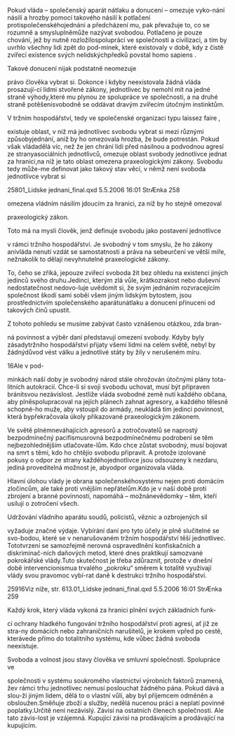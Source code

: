 
Pokud vláda – společenský aparát nátlaku a donucení – omezuje vyko-nání násilí a hrozby pomocí takového násilí k potlačení protispolečenskéhojednání a předcházení mu, pak převažuje to, co se rozumně a smysluplněmůže nazývat svobodou. Potlačeno je pouze chování, jež by nutně rozložilospolupráci ve společnosti a civilizaci, a tím by uvrhlo všechny lidi zpět do pod-mínek, které existovaly v době, kdy z čistě zvířecí existence svých nelidskýchpředků povstal homo sapiens .

Takové donucení nijak podstatně neomezuje

právo člověka vybrat si. Dokonce i kdyby neexistovala žádná vláda prosazují-cí lidmi stvořené zákony, jednotlivec by nemohl mít na jedné straně výhody,které mu plynou ze spolupráce ve společnosti, a na druhé straně potěšenísvobodně se oddávat dravým zvířecím útočným instinktům.

V tržním hospodářství, tedy ve společenské organizaci typu laissez faire ,

existuje oblast, v níž má jednotlivec svobodu vybrat si mezi různými způsobyjednání, aniž by ho omezovala hrozba, že bude potrestán. Pokud však vládadělá víc, než že jen chrání lidi před násilnou a podvodnou agresí ze stranyasociálních jednotlivců, omezuje oblast svobody jednotlivce jednat za hranici,na níž je tato oblast omezena praxeologickými zákony. Svobodu tedy může-me definovat jako takový stav věcí, v němž není svoboda jednotlivce vybrat si

25801_Lidske jednani_final.qxd 5.5.2006 16:01 StrÆnka 258

omezena vládním násilím jdoucím za hranici, za níž by ho stejně omezoval

praxeologický zákon.

Toto má na mysli člověk, jenž definuje svobodu jako postavení jednotlivce

v rámci tržního hospodářství. Je svobodný v tom smyslu, že ho zákony anivláda nenutí vzdát se samostatnosti a práva na sebeurčení ve větší míře, nežnakolik to dělají nevyhnutelné praxeologické zákony.

To, čeho se zříká, jepouze zvířecí svoboda žít bez ohledu na existenci jiných jedinců svého druhu.Jedinci, kterým zlá vůle, krátkozrakost nebo duševní nedostatečnost nedovo-luje uvědomit si, že svým jednáním rozvracejícím společnost škodí sami soběi všem jiným lidským bytostem, jsou prostřednictvím společenského aparátunátlaku a donucení přinuceni od takových činů upustit.

Z tohoto pohledu se musíme zabývat často vznášenou otázkou, zda bran-

ná povinnost a výběr daní představují omezení svobody. Kdyby byly zásadytržního hospodářství přijaty všemi lidmi na celém světě, nebyl by žádnýdůvod vést válku a jednotlivé státy by žily v nerušeném míru.

16Ale v pod-

mínkách naší doby je svobodný národ stále ohrožován útočnými plány tota-litních autokracií. Chce-li si svoji svobodu uchovat, musí být připraven bránitsvou nezávislost. Jestliže vláda svobodné země nutí každého občana, aby plněspolupracoval na jejích plánech zahnat agresory, a každého tělesně schopné-ho muže, aby vstoupil do armády, neukládá tím jedinci povinnost, která bypřekračovala úkoly přikazované praxeologickým zákonem.

Ve světě plnémneváhajících agresorů a zotročovatelů se naprostý bezpodmínečný pacifismusrovná bezpodmínečnému podrobení se těm nejbezohlednějším utlačovate-lům. Kdo chce zůstat svobodný, musí bojovat na smrt s těmi, kdo ho chtějío svobodu připravit. A protože izolované pokusy o odpor ze strany každéhojednotlivce jsou odsouzeny k nezdaru, jediná proveditelná možnost je, abyodpor organizovala vláda.

Hlavní úlohou vlády je obrana společenskéhosystému nejen proti domácím zločincům, ale také proti vnějším nepřátelům.Kdo je v naší době proti zbrojení a branné povinnosti, napomáhá – možnánevědomky – těm, kteří usilují o zotročení všech.

Udržování vládního aparátu soudů, policistů, věznic a ozbrojených sil

vyžaduje značné výdaje. Vybírání daní pro tyto účely je plně slučitelné se svo-bodou, které se v nenarušovaném tržním hospodářství těší jednotlivec. Tototvrzení se samozřejmě nerovná ospravedlnění konfiskačních a diskriminač-ních daňových metod, které dnes praktikují samozvané pokrokářské vlády.Tuto skutečnost je třeba zdůraznit, protože v dnešní době intervencionismua trvalého „pokroku“ směrem k totalitě využívají vlády svou pravomoc vybí-rat daně k destrukci tržního hospodářství.

25916Viz níže, str. 613.01_Lidske jednani_final.qxd 5.5.2006 16:01 StrÆnka 259

Každý krok, který vláda vykoná za hranici plnění svých základních funk-

cí ochrany hladkého fungování tržního hospodářství proti agresi, ať již ze stra-ny domácích nebo zahraničních narušitelů, je krokem vpřed po cestě, kterávede přímo do totalitního systému, kde vůbec žádná svoboda neexistuje.

Svoboda a volnost jsou stavy člověka ve smluvní společnosti. Spolupráce ve

společnosti v systému soukromého vlastnictví výrobních faktorů znamená, žev rámci trhu jednotlivec nemusí poslouchat žádného pána. Pokud dává a slou-ží jiným lidem, dělá to o vlastní vůli, aby byl příjemcem odměněn a obsloužen.Směňuje zboží a služby, nedělá nucenou práci a neplatí povinné poplatky.Určitě není nezávislý. Závisí na ostatních členech společnosti. Ale tato závis-lost je vzájemná. Kupující závisí na prodávajícím a prodávající na kupujícím.
